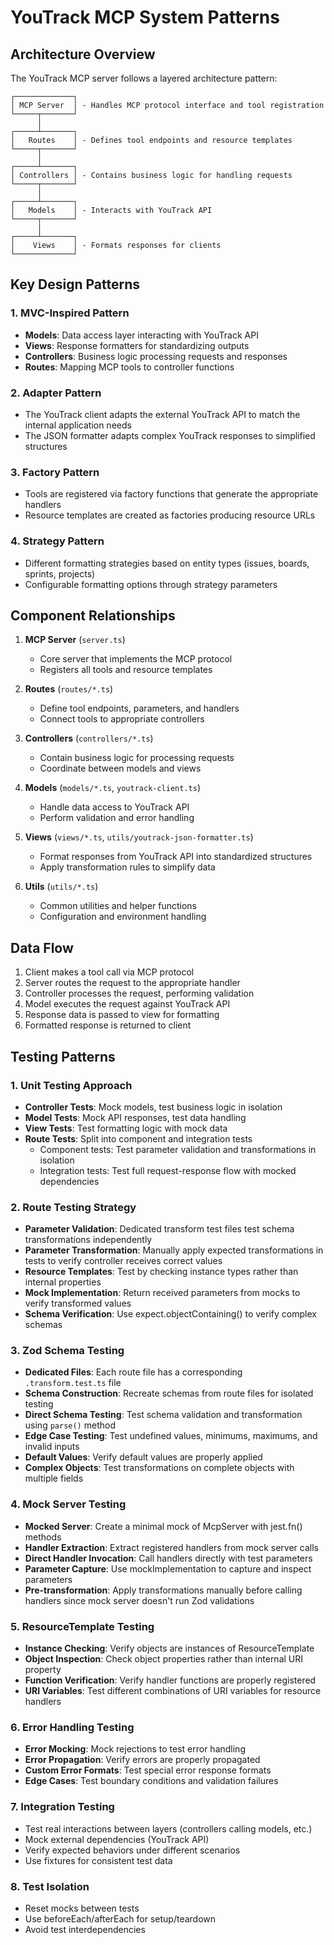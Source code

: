 # YouTrack MCP System Patterns

## Architecture Overview

The YouTrack MCP server follows a layered architecture pattern:

```
┌─────────────┐
│ MCP Server  │ - Handles MCP protocol interface and tool registration
└─────┬───────┘
      │
┌─────┴───────┐
│   Routes    │ - Defines tool endpoints and resource templates
└─────┬───────┘
      │
┌─────┴───────┐
│ Controllers │ - Contains business logic for handling requests
└─────┬───────┘
      │
┌─────┴───────┐
│   Models    │ - Interacts with YouTrack API
└─────┬───────┘
      │
┌─────┴───────┐
│    Views    │ - Formats responses for clients
└─────────────┘
```

## Key Design Patterns

### 1. MVC-Inspired Pattern
- **Models**: Data access layer interacting with YouTrack API
- **Views**: Response formatters for standardizing outputs
- **Controllers**: Business logic processing requests and responses
- **Routes**: Mapping MCP tools to controller functions

### 2. Adapter Pattern
- The YouTrack client adapts the external YouTrack API to match the internal application needs
- The JSON formatter adapts complex YouTrack responses to simplified structures

### 3. Factory Pattern
- Tools are registered via factory functions that generate the appropriate handlers
- Resource templates are created as factories producing resource URLs

### 4. Strategy Pattern
- Different formatting strategies based on entity types (issues, boards, sprints, projects)
- Configurable formatting options through strategy parameters

## Component Relationships

1. **MCP Server** (`server.ts`)
   - Core server that implements the MCP protocol
   - Registers all tools and resource templates

2. **Routes** (`routes/*.ts`)
   - Define tool endpoints, parameters, and handlers
   - Connect tools to appropriate controllers

3. **Controllers** (`controllers/*.ts`)
   - Contain business logic for processing requests
   - Coordinate between models and views

4. **Models** (`models/*.ts`, `youtrack-client.ts`)
   - Handle data access to YouTrack API
   - Perform validation and error handling

5. **Views** (`views/*.ts`, `utils/youtrack-json-formatter.ts`)
   - Format responses from YouTrack API into standardized structures
   - Apply transformation rules to simplify data

6. **Utils** (`utils/*.ts`)
   - Common utilities and helper functions
   - Configuration and environment handling

## Data Flow

1. Client makes a tool call via MCP protocol
2. Server routes the request to the appropriate handler
3. Controller processes the request, performing validation
4. Model executes the request against YouTrack API
5. Response data is passed to view for formatting
6. Formatted response is returned to client

## Testing Patterns

### 1. Unit Testing Approach
- **Controller Tests**: Mock models, test business logic in isolation
- **Model Tests**: Mock API responses, test data handling
- **View Tests**: Test formatting logic with mock data
- **Route Tests**: Split into component and integration tests
  - Component tests: Test parameter validation and transformations in isolation
  - Integration tests: Test full request-response flow with mocked dependencies

### 2. Route Testing Strategy
- **Parameter Validation**: Dedicated transform test files test schema transformations independently
- **Parameter Transformation**: Manually apply expected transformations in tests to verify controller receives correct values
- **Resource Templates**: Test by checking instance types rather than internal properties
- **Mock Implementation**: Return received parameters from mocks to verify transformed values
- **Schema Verification**: Use expect.objectContaining() to verify complex schemas

### 3. Zod Schema Testing
- **Dedicated Files**: Each route file has a corresponding `.transform.test.ts` file 
- **Schema Construction**: Recreate schemas from route files for isolated testing
- **Direct Schema Testing**: Test schema validation and transformation using `parse()` method
- **Edge Case Testing**: Test undefined values, minimums, maximums, and invalid inputs
- **Default Values**: Verify default values are properly applied
- **Complex Objects**: Test transformations on complete objects with multiple fields

### 4. Mock Server Testing
- **Mocked Server**: Create a minimal mock of McpServer with jest.fn() methods
- **Handler Extraction**: Extract registered handlers from mock server calls
- **Direct Handler Invocation**: Call handlers directly with test parameters
- **Parameter Capture**: Use mockImplementation to capture and inspect parameters
- **Pre-transformation**: Apply transformations manually before calling handlers since mock server doesn't run Zod validations

### 5. ResourceTemplate Testing
- **Instance Checking**: Verify objects are instances of ResourceTemplate
- **Object Inspection**: Check object properties rather than internal URI property
- **Function Verification**: Verify handler functions are properly registered
- **URI Variables**: Test different combinations of URI variables for resource handlers

### 6. Error Handling Testing
- **Error Mocking**: Mock rejections to test error handling
- **Error Propagation**: Verify errors are properly propagated
- **Custom Error Formats**: Test special error response formats
- **Edge Cases**: Test boundary conditions and validation failures

### 7. Integration Testing
- Test real interactions between layers (controllers calling models, etc.)
- Mock external dependencies (YouTrack API)
- Verify expected behaviors under different scenarios
- Use fixtures for consistent test data

### 8. Test Isolation
- Reset mocks between tests
- Use beforeEach/afterEach for setup/teardown
- Avoid test interdependencies 